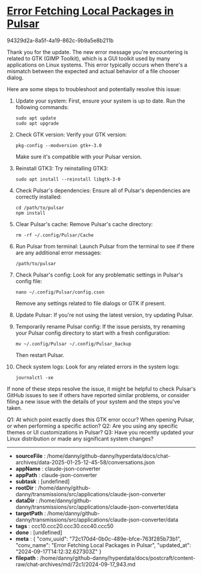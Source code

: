 # [Error Fetching Local Packages in Pulsar](https://claude.ai/chat/72c170d4-0b0c-489e-bfce-763f285b73b1)

94329d2a-8a5f-4a19-862c-9b9a5e8b211b

 Thank you for the update. The new error message you're encountering is related to GTK (GIMP Toolkit), which is a GUI toolkit used by many applications on Linux systems. This error typically occurs when there's a mismatch between the expected and actual behavior of a file chooser dialog.

Here are some steps to troubleshoot and potentially resolve this issue:

1. Update your system:
   First, ensure your system is up to date. Run the following commands:
   ```
   sudo apt update
   sudo apt upgrade
   ```

2. Check GTK version:
   Verify your GTK version:
   ```
   pkg-config --modversion gtk+-3.0
   ```
   Make sure it's compatible with your Pulsar version.

3. Reinstall GTK3:
   Try reinstalling GTK3:
   ```
   sudo apt install --reinstall libgtk-3-0
   ```

4. Check Pulsar's dependencies:
   Ensure all of Pulsar's dependencies are correctly installed:
   ```
   cd /path/to/pulsar
   npm install
   ```

5. Clear Pulsar's cache:
   Remove Pulsar's cache directory:
   ```
   rm -rf ~/.config/Pulsar/Cache
   ```

6. Run Pulsar from terminal:
   Launch Pulsar from the terminal to see if there are any additional error messages:
   ```
   /path/to/pulsar
   ```

7. Check Pulsar's config:
   Look for any problematic settings in Pulsar's config file:
   ```
   nano ~/.config/Pulsar/config.cson
   ```
   Remove any settings related to file dialogs or GTK if present.

8. Update Pulsar:
   If you're not using the latest version, try updating Pulsar.

9. Temporarily rename Pulsar config:
   If the issue persists, try renaming your Pulsar config directory to start with a fresh configuration:
   ```
   mv ~/.config/Pulsar ~/.config/Pulsar_backup
   ```
   Then restart Pulsar.

10. Check system logs:
    Look for any related errors in the system logs:
    ```
    journalctl -xe
    ```

If none of these steps resolve the issue, it might be helpful to check Pulsar's GitHub issues to see if others have reported similar problems, or consider filing a new issue with the details of your system and the steps you've taken.

Q1: At which point exactly does this GTK error occur? When opening Pulsar, or when performing a specific action?
Q2: Are you using any specific themes or UI customizations in Pulsar?
Q3: Have you recently updated your Linux distribution or made any significant system changes?

---

* **sourceFile** : /home/danny/github-danny/hyperdata/docs/chat-archives/data-2025-01-25-12-45-58/conversations.json
* **appName** : claude-json-converter
* **appPath** : claude-json-converter
* **subtask** : [undefined]
* **rootDir** : /home/danny/github-danny/transmissions/src/applications/claude-json-converter
* **dataDir** : /home/danny/github-danny/transmissions/src/applications/claude-json-converter/data
* **targetPath** : /home/danny/github-danny/transmissions/src/applications/claude-json-converter/data
* **tags** : ccc10.ccc20.ccc30.ccc40.ccc50
* **done** : [undefined]
* **meta** : {
  "conv_uuid": "72c170d4-0b0c-489e-bfce-763f285b73b1",
  "conv_name": "Error Fetching Local Packages in Pulsar",
  "updated_at": "2024-09-17T14:12:32.627303Z"
}
* **filepath** : /home/danny/github-danny/hyperdata/docs/postcraft/content-raw/chat-archives/md/72c1/2024-09-17_943.md